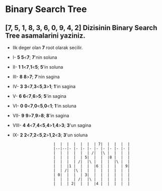 # Binary Search Tree

## [7, 5, 1, 8, 3, 6, 0, 9, 4, 2] Dizisinin Binary Search Tree asamalarini yaziniz.
   
- Ilk deger olan **7** root olarak secilir.

- I- **5**
    **5**<**7**; **7**'nin soluna

- II- **1**
    **1**<**7**,**1**<**5**; **5**'in soluna

- III- **8**
    **8**>**7**; **7**'nin sagina

- IV- **3**
    **3**<**7**,**3**<**5**,**3**>**1**; **1**'in sagina

- V- **6**
    **6**<**7**,**6**>**5**; **5**'in sagina

- VI- **0** 
    **0**<**7**,**0**<**5**,**0**<**1**; **1**'in soluna

- VII- **9** 
    **9**>**7**,**9**>**8**; **8**'in sagina

- VIII- **4** 
    **4**<**7**,**4**<**5**,**4**>**1**,**4**>**3**; **3**'un sagina

- IX- **2** 
    **2**<**7**,**2**<**5**,**2**>**1**,**2**<**3**; **3**'un soluna

                        |  |  |  |  |  |  | 7|  |  |  |  |
                        |--|--|- |- |- |- |- |- |- |- |- |
                        |  |  |  |  |  | /|  |\ |  |  |  |
                        |  |  |  |  | 5|  |  |  |8 |  |  |
                        |  |  |  | /|  |\ |  |  |  |\ |  |
                        |  |  |1 |  |  |  |6 |  |  |  | 9|
                        |  | /|  |\ |  |  |  |  |  |  |  |
                        | 0|  |  |  | 3|  |  |  |  |  |  |
                        |  |  |  | /|  |\ |  |  |  |  |  |
                        |  |  | 2|  |  |  |4 |  |  |  |  |





